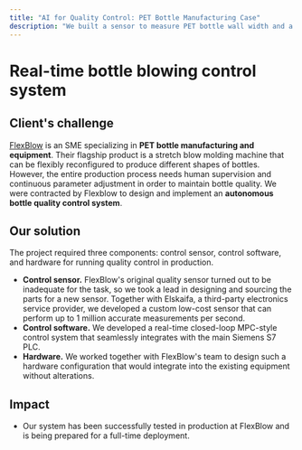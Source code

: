 ```yaml
---
title: "AI for Quality Control: PET Bottle Manufacturing Case"
description: "We built a sensor to measure PET bottle wall width and a real-time quality control algorithm"
---
```


# Real-time bottle blowing control system

## Client's challenge

[FlexBlow](https://flexblow.com/) is an SME specializing in **PET bottle manufacturing and equipment**. Their flagship product is a stretch blow molding machine that can be flexibly reconfigured to produce different shapes of bottles. However, the entire production process needs human supervision and continuous parameter adjustment in order to maintain bottle quality. We were contracted by Flexblow to design and implement an **autonomous bottle quality control system**.

## Our solution

The project required three components: control sensor, control software, and hardware for running quality control in production.

- **Control sensor.** FlexBlow's original quality sensor turned out to be inadequate for the task, so we took a lead in designing and sourcing the parts for a new sensor. Together with Elskaifa, a third-party electronics service provider, we developed a custom low-cost sensor that can perform up to 1 million accurate measurements per second.
- **Control software.** We developed a real-time closed-loop MPC-style control system that seamlessly integrates with the main Siemens S7 PLC.
- **Hardware.** We worked together with FlexBlow's team to design such a hardware configuration that would integrate into the existing equipment without alterations.

## Impact

- Our system has been successfully tested in production at FlexBlow and is being prepared for a full-time deployment.